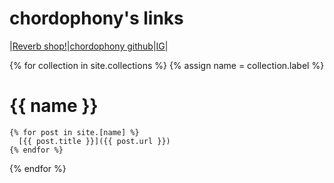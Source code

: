 # chordophony's links

|[Reverb shop!](https://reverb.com/shop/bs-gear-4?utm_source=rev-ios-app&utm_medium=ios-share&utm_campaign=shop&utm_content=1231466)|[chordophony github](http://github.com/chordophony)|[IG](http://instagram.com/chordophony)|

{% for collection in site.collections %}
  {% assign name = collection.label %}
# {{ name }} #
    {% for post in site.[name] %}
      [{{ post.title }}]({{ post.url }})
    {% endfor %}
{% endfor %}
